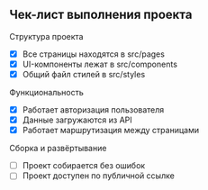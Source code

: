 ## Чек-лист выполнения проекта

Структура проекта 

- [x] Все страницы находятся в src/pages
- [x] UI-компоненты лежат в src/components
- [x] Общий файл стилей в src/styles

Функциональность
- [x] Работает авторизация пользователя 
- [x] Данные загружаются из API
- [x] Работает маршрутизация между страницами

Сборка и развёртывание 
- [ ] Проект собирается без ошибок
- [ ] Проект доступен по публичной ссылке